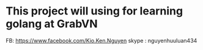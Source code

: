 # This project will using for learning golang at GrabVN
FB: https://www.facebook.com/Kio.Ken.Nguyen
skype : nguyenhuuluan434
